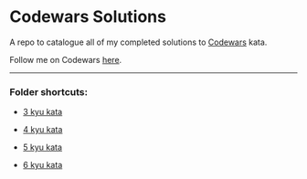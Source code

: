 # Codewars Solutions

A repo to catalogue all of my completed solutions to [Codewars](https://www.codewars.com/) kata.

Follow me on Codewars [here](https://www.codewars.com/users/simonpartridge86).

---

### Folder shortcuts:

- [3 kyu kata](https://github.com/simonpartridge86/codewars-solutions/tree/main/3kyu)

- [4 kyu kata](https://github.com/simonpartridge86/codewars-solutions/tree/main/4kyu)

- [5 kyu kata](https://github.com/simonpartridge86/codewars-solutions/tree/main/5kyu)

- [6 kyu kata](https://github.com/simonpartridge86/codewars-solutions/tree/main/6kyu)
